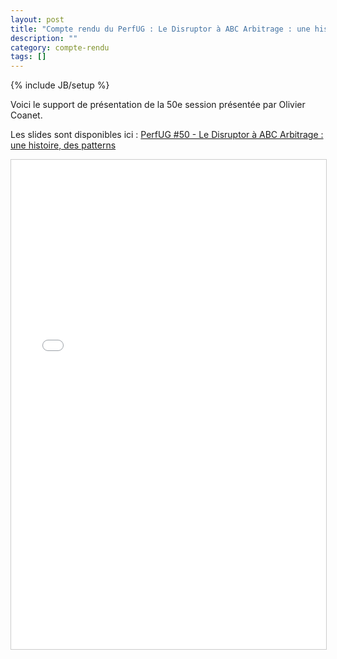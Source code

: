 ```yaml
---
layout: post
title: "Compte rendu du PerfUG : Le Disruptor à ABC Arbitrage : une histoire, des patterns"
description: ""
category: compte-rendu
tags: []
---
```

{% include JB/setup %}

Voici le support de présentation de la 50e session présentée par Olivier Coanet.
<!-- more -->


Les slides sont disponibles ici : [PerfUG #50 - Le Disruptor à ABC Arbitrage : une histoire, des patterns](https://www.slideshare.net/OlivierCoanet/perfug-disruptor-at-abc-arbitrage-march-2018)

<iframe src="//www.slideshare.net/slideshow/embed_code/key/JwiAmFj7cVKPfX" width="940" height="783" frameborder="0" marginwidth="0" marginheight="0" scrolling="no" style="border:1px solid #CCC; border-width:1px; margin-bottom:5px; max-width: 100%;" allowfullscreen> </iframe>
